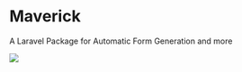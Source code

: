 # Maverick
A Laravel Package for Automatic Form Generation and more

<img src="https://upload.wikimedia.org/wikipedia/commons/9/9d/Maverick_Cedar_Point.jpg"/>
